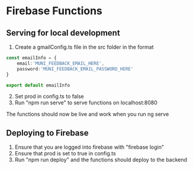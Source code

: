 # Firebase Functions
## Serving for local development
1. Create a gmailConfig.ts file in the src folder in the format
```ts
const emailInfo = {
    email:'MUNI_FEEDBACK_EMAIL_HERE',
    password:'MUNI_FEEDBACK_EMAIL_PASSWORD_HERE'
}

export default emailInfo
```
2. Set prod in config.ts to false
3. Run "npm run serve" to serve functions on localhost:8080

The functions should now be live and work when you run ng serve
## Deploying to Firebase
1. Ensure that you are logged into firebase with "firebase login"
2. Ensure that prod is set to true in config.ts
3. Run "npm run deploy" and the functions should deploy to the backend
